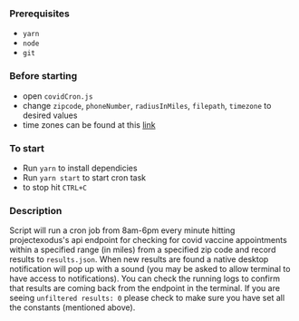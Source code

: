 ### Prerequisites
- `yarn`
- `node`
- `git`

### Before starting
- open `covidCron.js`
- change `zipcode`, `phoneNumber`, `radiusInMiles`, `filepath`, `timezone` to desired values
- time zones can be found at this [link](https://gist.github.com/diogocapela/12c6617fc87607d11fd62d2a4f42b02a)

### To start
- Run `yarn` to install dependicies
- Run `yarn start` to start cron task
- to stop hit `CTRL+C`


### Description

Script will run a cron job from 8am-6pm every minute hitting projectexodus's api endpoint for checking for covid vaccine appointments within a specified range (in miles) from a specified zip code and record results to `results.json`. When new results are found a native desktop notification will pop up with a sound (you may be asked to allow terminal to have access to notifications). You can check the running logs to confirm that results are coming back from the endpoint in the terminal. If you are seeing `unfiltered results: 0` please check to make sure you have set all the constants (mentioned above).

